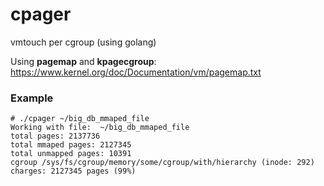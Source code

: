 # cpager
vmtouch per cgroup (using golang)

Using **pagemap** and **kpagecgroup**: https://www.kernel.org/doc/Documentation/vm/pagemap.txt

### Example ###

```
# ./cpager ~/big_db_mmaped_file
Working with file:  ~/big_db_mmaped_file
total pages: 2137736
total mmaped pages: 2127345
total unmapped pages: 10391
cgroup /sys/fs/cgroup/memory/some/cgroup/with/hierarchy (inode: 292) charges: 2127345 pages (99%)
```
